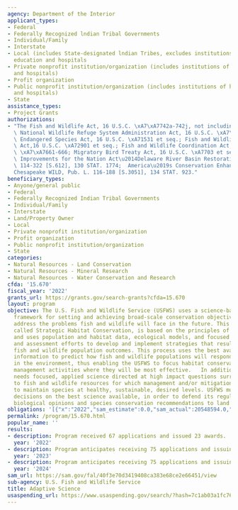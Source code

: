 ```yaml
---
agency: Department of the Interior
applicant_types:
- Federal
- Federally Recognized lndian Tribal Governments
- Individual/Family
- Interstate
- Local (includes State-designated lndian Tribes, excludes institutions of higher
  education and hospitals
- Private nonprofit institution/organization (includes institutions of higher education
  and hospitals)
- Profit organization
- Public nonprofit institution/organization (includes institutions of higher education
  and hospitals)
- State
assistance_types:
- Project Grants
authorizations:
- "The Fish and Wildlife Act, 16 U.S.C. \xA7\xA7742a-742j, not including \xA7742 d-1;\
  \ National Wildlife Refuge System Administration Act, 16 U.S.C. \xA7\xA7668dd-ee;\
  \ Endangered Species Act, 16 U.S.C. \xA71531 et seq.; Fish and Wildlife Conservation\
  \ Act,16 U.S.C. \xA72901 et seq.; Fish and Wildlife Coordination Act, 16 U.S.C.\
  \ \xA7\xA7661-666; Migratory Bird Treaty Act, 16 U.S.C. \xA7703 et seq.; Water Infrastructure\
  \ Improvements for the Nation Act\u2014Delaware River Basin Restoration, Pub. L.\
  \ 114-322 [S.612], 130 STAT. 1774;  America\u2019s Conservation Enhancement Act\u2014\
  Chesapeake WILD, Pub. L. 116-188 [S.3051], 134 STAT. 923."
beneficiary_types:
- Anyone/general public
- Federal
- Federally Recognized Indian Tribal Governments
- Individual/Family
- Interstate
- Land/Property Owner
- Local
- Private nonprofit institution/organization
- Profit organization
- Public nonprofit institution/organization
- State
categories:
- Natural Resources - Land Conservation
- Natural Resources - Mineral Research
- Natural Resources - Water Conservation and Research
cfda: '15.670'
fiscal_year: '2022'
grants_url: https://grants.gov/search-grants?cfda=15.670
layout: program
objective: The U.S. Fish and Wildlife Service (USFWS) uses a science-based, adaptive
  framework for setting and achieving broad-scale conservation objectives that strategically
  address the problems fish and wildlife will face in the future. This framework,
  called Strategic Habitat Conservation, is based on the principles of adaptive management
  and uses population and habitat data, ecological models, and focused monitoring
  and assessment efforts to develop and implement strategies that result in measurable
  fish and wildlife population outcomes. This process uses the best available scientific
  information to predict how fish and wildlife populations will respond to changes
  in the environment, thus enabling the USFWS to focus habitat conservation and other
  management activities where they will be most effective.   In addition, the USFWS
  needs focused, applied science directed at high impact questions surrounding threats
  to fish and wildlife resources for which management and/or mitigation is required
  to maintain species at healthy, sustainable, desired levels. USFWS must base its
  decisions on the best science available, in order to defend its regulatory decisions,
  biological opinions and species conservation recommendations to land managers.
obligations: '[{"x":"2022","sam_estimate":0.0,"sam_actual":20548594.0,"usa_spending_actual":23010720.39},{"x":"2023","sam_estimate":22000000.0,"sam_actual":0.0,"usa_spending_actual":27430491.02},{"x":"2024","sam_estimate":24000000.0,"sam_actual":0.0,"usa_spending_actual":0.0}]'
permalink: /program/15.670.html
popular_name: ''
results:
- description: Program received 67 applications and issued 23 awards.
  year: '2022'
- description: Program anticipates receiving 75 applications and issuing 35 awards.
  year: '2023'
- description: Program anticipates receiving 75 applications and issuing 35 awards.
  year: '2024'
sam_url: https://sam.gov/fal/40f3e70d3419408ca383e68ce2e66451/view
sub-agency: U.S. Fish and Wildlife Service
title: Adaptive Science
usaspending_url: https://www.usaspending.gov/search/?hash=7c1ab03a1fc76e872731c3d02fa683f7
---
```

